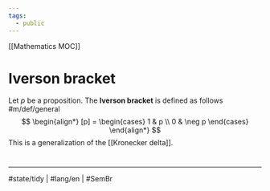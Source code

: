 ```yaml
---
tags:
  - public
---
```

[[Mathematics MOC]]
# Iverson bracket

Let $p$ be a proposition.
The **Iverson bracket** is defined as follows #m/def/general 
$$
\begin{align*}
[p] = \begin{cases}
1 & p \\
0 & \neg p
\end{cases}
\end{align*}
$$
This is a generalization of the [[Kronecker delta]].

#
---
#state/tidy | #lang/en | #SemBr
